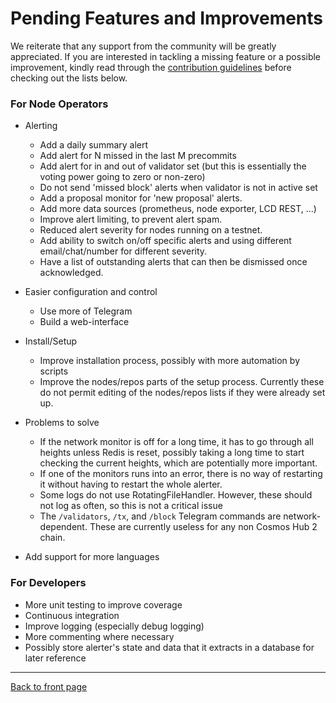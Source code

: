 # Pending Features and Improvements

We reiterate that any support from the community will be greatly appreciated. If you are interested in tackling a missing feature or a possible improvement, kindly read through the [contribution guidelines](./CONTRIBUTING.md) before checking out the lists below.

### For Node Operators

- Alerting
    - Add a daily summary alert
    - Add alert for N missed in the last M precommits
    - Add alert for in and out of validator set (but this is essentially the voting power going to zero or non-zero)
    - Do not send 'missed block' alerts when validator is not in active set
    - Add a proposal monitor for 'new proposal' alerts.
    - Add more data sources (prometheus, node exporter, LCD REST, ...)
    - Improve alert limiting, to prevent alert spam.
    - Reduced alert severity for nodes running on a testnet.
    - Add ability to switch on/off specific alerts and using different email/chat/number for different severity.
    - Have a list of outstanding alerts that can then be dismissed once acknowledged.
    
- Easier configuration and control
    - Use more of Telegram
    - Build a web-interface

- Install/Setup
    - Improve installation process, possibly with more automation by scripts
    - Improve the nodes/repos parts of the setup process. Currently these do not permit editing of the nodes/repos lists if they were already set up.
    
- Problems to solve
    - If the network monitor is off for a long time, it has to go through all heights unless Redis is reset, possibly taking a long time to start checking the current heights, which are potentially more important.
    - If one of the monitors runs into an error, there is no way of restarting it without having to restart the whole alerter.
    - Some logs do not use RotatingFileHandler. However, these should not log as often, so this is not a critical issue
    - The `/validators`, `/tx`, and `/block` Telegram commands are network-dependent. These are currently useless for any non Cosmos Hub 2 chain.
    
- Add support for more languages

### For Developers

- More unit testing to improve coverage
- Continuous integration
- Improve logging (especially debug logging)
- More commenting where necessary
- Possibly store alerter's state and data that it extracts in a database for later reference

---
[Back to front page](../README.md)